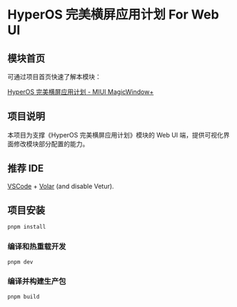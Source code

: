 # HyperOS 完美横屏应用计划 For Web UI

## 模块首页

可通过项目首页快速了解本模块：

[HyperOS 完美横屏应用计划 - MIUI MagicWindow+](https://hyper-magic-window.sothx.com/)

## 项目说明

本项目为支撑《HyperOS 完美横屏应用计划》模块的 Web UI 端，提供可视化界面修改模块部分配置的能力。

## 推荐 IDE

[VSCode](https://code.visualstudio.com/) + [Volar](https://marketplace.visualstudio.com/items?itemName=Vue.volar) (and disable Vetur).

## 项目安装

```sh
pnpm install
```

### 编译和热重载开发

```sh
pnpm dev
```

### 编译并构建生产包

```sh
pnpm build
```
